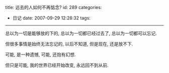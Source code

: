 title: 远去的人如何不再惦念?
id: 289
categories:
  - 日记
date: 2007-09-29 12:28:32
tags:
---

总以为一切是能够放的下的, 总以为一切都已经过去了, 总以为一切都可以忘记.

但很多事情是始终无法忘记的, 以后不知道, 但是现在, 还是放不下.

可能, 是一种遗憾, 可能, 还抱有幻想.

但只是可能, 我的世界已经开始改变, 永远回不到从前.